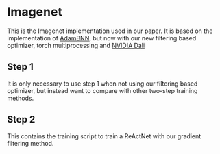 # Imagenet

This is the Imagenet implementation used in our paper. It is based on the implementation of 
[AdamBNN](https://github.com/liuzechun/AdamBNN), but now with our new filtering based optimizer, torch multiprocessing
and [NVIDIA Dali](https://developer.nvidia.com/dali)

## Step 1

It is only necessary to use step 1 when not using our filtering based optimizer, but instead want to compare with other
two-step training methods.

## Step 2

This contains the training script to train a ReActNet with our gradient filtering method.